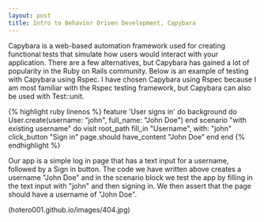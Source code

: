 ```yaml
---
layout: post
title: Intro to Behavior Driven Development, Capybara
---
```


Capybara is a web-based automation framework used for creating functional tests that simulate how users would interact with 
your application. There are a few alternatives, but Capybara has gained a lot of popularity in the Ruby on Rails community. 
Below is an example of testing with Capybara using Rspec. I have chosen Capybara using Rspec because I am most familiar with 
the Rspec testing framework, but Capybara can also be used with Test::unit.

{% highlight ruby linenos %}
feature 'User signs in' do
  background do
    User.create(username: "john", full_name: "John Doe")
  end
  scenario "with existing username" do
    visit root_path
    fill_in "Username", with: "john"
    click_button "Sign in"
    page.should have_content "John Doe"
  end
end
{% endhighlight %}

Our app is a simple log in page that has a text input for a username, followed by a Sign in button. The code we have written 
above creates a username "John Doe" and in the scenario block we test the app by filling in the text input with "john" and then 
signing in. We then assert that the page should have a username of "John Doe". 

(hotero001.github.io/images/404.jpg)
